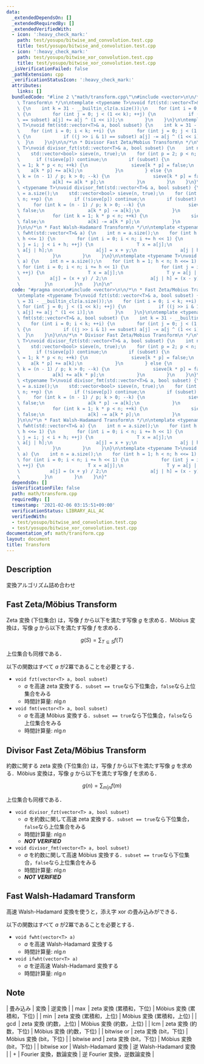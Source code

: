 ```yaml
---
data:
  _extendedDependsOn: []
  _extendedRequiredBy: []
  _extendedVerifiedWith:
  - icon: ':heavy_check_mark:'
    path: test/yosupo/bitwise_and_convolution.test.cpp
    title: test/yosupo/bitwise_and_convolution.test.cpp
  - icon: ':heavy_check_mark:'
    path: test/yosupo/bitwise_xor_convolution.test.cpp
    title: test/yosupo/bitwise_xor_convolution.test.cpp
  _isVerificationFailed: false
  _pathExtension: cpp
  _verificationStatusIcon: ':heavy_check_mark:'
  attributes:
    links: []
  bundledCode: "#line 2 \"math/transform.cpp\"\n#include <vector>\n\n/*\n * Fast Zeta/Mobius\
    \ Transform\n */\n\ntemplate <typename T>\nvoid fzt(std::vector<T>& a, bool subset)\
    \ {\n    int k = 31 - __builtin_clz(a.size());\n    for (int i = 0; i < k; ++i)\
    \ {\n        for (int j = 0; j < (1 << k); ++j) {\n            if ((j >> i & 1)\
    \ == subset) a[j] += a[j ^ (1 << i)];\n        }\n    }\n}\n\ntemplate <typename\
    \ T>\nvoid fmt(std::vector<T>& a, bool subset) {\n    int k = 31 - __builtin_clz(a.size());\n\
    \    for (int i = 0; i < k; ++i) {\n        for (int j = 0; j < (1 << k); ++j)\
    \ {\n            if ((j >> i & 1) == subset) a[j] -= a[j ^ (1 << i)];\n      \
    \  }\n    }\n}\n\n/*\n * Divisor Fast Zeta/Mobius Transform\n */\n\ntemplate <typename\
    \ T>\nvoid divisor_fzt(std::vector<T>& a, bool subset) {\n    int n = a.size();\n\
    \    std::vector<bool> sieve(n, true);\n    for (int p = 2; p < n; ++p) {\n  \
    \      if (!sieve[p]) continue;\n        if (subset) {\n            for (int k\
    \ = 1; k * p < n; ++k) {\n                sieve[k * p] = false;\n            \
    \    a[k * p] += a[k];\n            }\n        } else {\n            for (int\
    \ k = (n - 1) / p; k > 0; --k) {\n                sieve[k * p] = false;\n    \
    \            a[k] += a[k * p];\n            }\n        }\n    }\n}\n\ntemplate\
    \ <typename T>\nvoid divisor_fmt(std::vector<T>& a, bool subset) {\n    int n\
    \ = a.size();\n    std::vector<bool> sieve(n, true);\n    for (int p = 2; p <\
    \ n; ++p) {\n        if (!sieve[p]) continue;\n        if (subset) {\n       \
    \     for (int k = (n - 1) / p; k > 0; --k) {\n                sieve[k * p] =\
    \ false;\n                a[k * p] -= a[k];\n            }\n        } else {\n\
    \            for (int k = 1; k * p < n; ++k) {\n                sieve[k * p] =\
    \ false;\n                a[k] -= a[k * p];\n            }\n        }\n    }\n\
    }\n\n/*\n * Fast Walsh-Hadamard Transform\n */\n\ntemplate <typename T>\nvoid\
    \ fwht(std::vector<T>& a) {\n    int n = a.size();\n    for (int h = 1; h < n;\
    \ h <<= 1) {\n        for (int i = 0; i < n; i += h << 1) {\n            for (int\
    \ j = i; j < i + h; ++j) {\n                T x = a[j];\n                T y =\
    \ a[j | h];\n                a[j] = x + y;\n                a[j | h] = x - y;\n\
    \            }\n        }\n    }\n}\n\ntemplate <typename T>\nvoid ifwht(std::vector<T>&\
    \ a) {\n    int n = a.size();\n    for (int h = 1; h < n; h <<= 1) {\n       \
    \ for (int i = 0; i < n; i += h << 1) {\n            for (int j = i; j < i + h;\
    \ ++j) {\n                T x = a[j];\n                T y = a[j | h];\n     \
    \           a[j] = (x + y) / 2;\n                a[j | h] = (x - y) / 2;\n   \
    \         }\n        }\n    }\n}\n"
  code: "#pragma once\n#include <vector>\n\n/*\n * Fast Zeta/Mobius Transform\n */\n\
    \ntemplate <typename T>\nvoid fzt(std::vector<T>& a, bool subset) {\n    int k\
    \ = 31 - __builtin_clz(a.size());\n    for (int i = 0; i < k; ++i) {\n       \
    \ for (int j = 0; j < (1 << k); ++j) {\n            if ((j >> i & 1) == subset)\
    \ a[j] += a[j ^ (1 << i)];\n        }\n    }\n}\n\ntemplate <typename T>\nvoid\
    \ fmt(std::vector<T>& a, bool subset) {\n    int k = 31 - __builtin_clz(a.size());\n\
    \    for (int i = 0; i < k; ++i) {\n        for (int j = 0; j < (1 << k); ++j)\
    \ {\n            if ((j >> i & 1) == subset) a[j] -= a[j ^ (1 << i)];\n      \
    \  }\n    }\n}\n\n/*\n * Divisor Fast Zeta/Mobius Transform\n */\n\ntemplate <typename\
    \ T>\nvoid divisor_fzt(std::vector<T>& a, bool subset) {\n    int n = a.size();\n\
    \    std::vector<bool> sieve(n, true);\n    for (int p = 2; p < n; ++p) {\n  \
    \      if (!sieve[p]) continue;\n        if (subset) {\n            for (int k\
    \ = 1; k * p < n; ++k) {\n                sieve[k * p] = false;\n            \
    \    a[k * p] += a[k];\n            }\n        } else {\n            for (int\
    \ k = (n - 1) / p; k > 0; --k) {\n                sieve[k * p] = false;\n    \
    \            a[k] += a[k * p];\n            }\n        }\n    }\n}\n\ntemplate\
    \ <typename T>\nvoid divisor_fmt(std::vector<T>& a, bool subset) {\n    int n\
    \ = a.size();\n    std::vector<bool> sieve(n, true);\n    for (int p = 2; p <\
    \ n; ++p) {\n        if (!sieve[p]) continue;\n        if (subset) {\n       \
    \     for (int k = (n - 1) / p; k > 0; --k) {\n                sieve[k * p] =\
    \ false;\n                a[k * p] -= a[k];\n            }\n        } else {\n\
    \            for (int k = 1; k * p < n; ++k) {\n                sieve[k * p] =\
    \ false;\n                a[k] -= a[k * p];\n            }\n        }\n    }\n\
    }\n\n/*\n * Fast Walsh-Hadamard Transform\n */\n\ntemplate <typename T>\nvoid\
    \ fwht(std::vector<T>& a) {\n    int n = a.size();\n    for (int h = 1; h < n;\
    \ h <<= 1) {\n        for (int i = 0; i < n; i += h << 1) {\n            for (int\
    \ j = i; j < i + h; ++j) {\n                T x = a[j];\n                T y =\
    \ a[j | h];\n                a[j] = x + y;\n                a[j | h] = x - y;\n\
    \            }\n        }\n    }\n}\n\ntemplate <typename T>\nvoid ifwht(std::vector<T>&\
    \ a) {\n    int n = a.size();\n    for (int h = 1; h < n; h <<= 1) {\n       \
    \ for (int i = 0; i < n; i += h << 1) {\n            for (int j = i; j < i + h;\
    \ ++j) {\n                T x = a[j];\n                T y = a[j | h];\n     \
    \           a[j] = (x + y) / 2;\n                a[j | h] = (x - y) / 2;\n   \
    \         }\n        }\n    }\n}"
  dependsOn: []
  isVerificationFile: false
  path: math/transform.cpp
  requiredBy: []
  timestamp: '2021-02-06 03:15:51+09:00'
  verificationStatus: LIBRARY_ALL_AC
  verifiedWith:
  - test/yosupo/bitwise_and_convolution.test.cpp
  - test/yosupo/bitwise_xor_convolution.test.cpp
documentation_of: math/transform.cpp
layout: document
title: Transform
---
```


## Description

変換アルゴリズム詰め合わせ

## Fast Zeta/Möbius Transform

Zeta 変換 (下位集合) は，写像 $f$ から以下を満たす写像 $g$ を求める．Möbius 変換は，写像 $g$ から以下を満たす写像 $f$ を求める．

$$
g(S) = \sum_{T \subseteq S} f(T)
$$

上位集合も同様である．

以下の関数はすべて $a$ が2冪であることを必要とする．

- `void fzt(vector<T> a, bool subset)`
    - $a$ を高速 zeta 変換する．`subset == true`なら下位集合，`false`なら上位集合をみる
    - 時間計算量: $n\lg n$
- `void fmt(vector<T> a, bool subset)`
    - $a$ を高速 Möbius 変換する．`subset == true`なら下位集合，`false`なら上位集合をみる
    - 時間計算量: $n\lg n$

## Divisor Fast Zeta/Möbius Transform

約数に関する zeta 変換 (下位集合) は，写像 $f$ から以下を満たす写像 $g$ を求める．Möbius 変換は，写像 $g$ から以下を満たす写像 $f$ を求める．

$$
g(n) = \sum_{m | n} f(m)
$$

上位集合も同様である．

- `void divisor_fzt(vector<T> a, bool subset)`
    - $a$ を約数に関して高速 zeta 変換する．`subset == true`なら下位集合，`false`なら上位集合をみる
    - 時間計算量: $n\lg n$
    - ***NOT VERIFIED***
- `void divisor_fmt(vector<T> a, bool subset)`
    - $a$ を約数に関して高速 Möbius 変換する．`subset == true`なら下位集合，`false`なら上位集合をみる
    - 時間計算量: $n\lg n$
    - ***NOT VERIFIED***

## Fast Walsh-Hadamard Transform

高速 Walsh-Hadamard 変換を使うと，添え字 xor の畳み込みができる．

以下の関数はすべて $a$ が2冪であることを必要とする．

- `void fwht(vector<T> a)`
    - $a$ を高速 Walsh-Hadamard 変換する
    - 時間計算量: $n\lg n$
- `void ifwht(vector<T> a)`
    - $a$ を逆高速 Walsh-Hadamard 変換する
    - 時間計算量: $n\lg n$


## Note

| 畳み込み | 変換 | 逆変換 |
| $\max$ | zeta 変換 (累積和，下位) | Möbius 変換 (累積和，下位) |
| $\min$ | zeta 変換 (累積和，上位) | Möbius 変換 (累積和，上位) |
| $\gcd$ | zeta 変換 (約数，上位) | Möbius 変換 (約数，上位) |
| $\mathrm{lcm}$ | zeta 変換 (約数，下位) | Möbius 変換 (約数，下位) |
| $\mathrm{bitwise\ or}$ | zeta 変換 (bit，下位) | Möbius 変換 (bit，下位) |
| $\mathrm{bitwise\ and}$ | zeta 変換 (bit，下位) | Möbius 変換 (bit，下位) |
| $\mathrm{bitwise\ xor}$ | Walsh-Hadamard 変換 | 逆 Walsh-Hadamard 変換 |
| $+$ | Fourier 変換，数論変換 | 逆 Fourier 変換，逆数論変換 |



